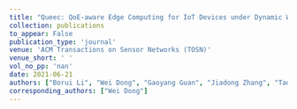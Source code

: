 ```yaml
---
title: "Queec: QoE-aware Edge Computing for IoT Devices under Dynamic Workloads"
collection: publications
to_appear: False
publication_type: 'journal'
venue: 'ACM Transactions on Sensor Networks (TOSN)'
venue_short: ' '
vol_no_pp: 'nan'
date: 2021-06-21
authors: ["Borui Li", "Wei Dong", "Gaoyang Guan", "Jiadong Zhang", "Tao Gu", "Jiajun Bu", "Yi Gao"]
corresponding_authors: ["Wei Dong"]
---
```

